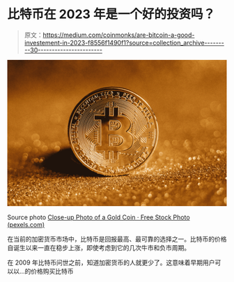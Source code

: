 # 比特币在 2023 年是一个好的投资吗？

> 原文：<https://medium.com/coinmonks/are-bitcoin-a-good-investement-in-2023-f8556f1490f1?source=collection_archive---------30----------------------->

![](img/1b9c0802764d0b45d521909b8e1f29e4.png)

Source photo [Close-up Photo of a Gold Coin · Free Stock Photo (pexels.com)](https://www.pexels.com/photo/close-up-photo-of-a-gold-coin-6765363/)

在当前的加密货币市场中，比特币是回报最高、最可靠的选择之一。比特币的价格自诞生以来一直在稳步上涨，即使考虑到它的几次牛市和负市周期。

在 2009 年比特币问世之前，知道加密货币的人就更少了。这意味着早期用户可以以…的价格购买比特币